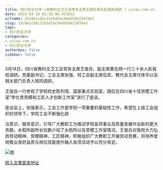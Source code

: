 ```yaml
---
title: 四川农业大学->省教科文卫工会常务主席王俊兵率队赴我校调研 | sicau.com.cn
date: 2023-03-16 01:35:06.913012
urlname: 15c0e1cbbc31e5d2ac9e6d5de2107de3
slug: 15c0e1cbbc31e5d2ac9e6d5de2107de3
tags: 
- 四川农业大学
categories:
- sicau.com.cn
- 四川农业大学
authorbox: false
sidebar: false
---
```

3月14日，四川省教科文卫工会常务主席王俊兵、副主席黄先明一行三十余人赴我校调研。党委副书记、工会主席张强、校工会副主席伍宏、教代会主席付体华以及相关部门负责人陪同调研。

王俊兵一行参观了学校校史陈列馆、国家重点实验室，随后在四川省十佳劳模工作室“李仕贵劳模和工匠人才创新工作室”进行了座谈。

座谈会上，张强表示，工会工作是学校一项重要的基础性工作，希望在上级工会组织的领导下，学校工会不断强化政
<!--more-->
治意识、服务意识，引导广大教职工为推动学校各项事业高质量发展作出新的更大贡献。水稻所副所长钦鹏介绍了水稻所以及劳模工作室情况。王俊兵对我校大力弘扬劳动精神、劳模精神、工匠精神，积极组织广大教职工开展劳动竞赛，将培养爱岗敬业良好品质与岗位技能提升融入各项活动予以充分肯定。

![图](https://news.sicau.edu.cn/__local/0/BA/D9/161E9C7282211F57A0F3405DEF0_CD95D81D_50E6E.jpg)

[转入文章首发地址](https://news.sicau.edu.cn/info/1078/71399.htm)